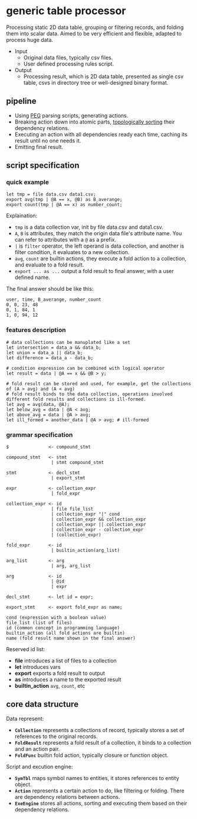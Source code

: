 # generic table processor

Processing static 2D data table, grouping or filtering records, and folding them into scalar data. Aimed to be very efficient and flexible, adapted to process huge data.

- Input
    - Original data files, typically csv files.
    - User defined processing rules script.
- Output
    - Processing result, which is 2D data table, presented as single csv table, csvs in directory tree or well-designed binary format.

## pipeline

- Using [PEG](https://en.wikipedia.org/wiki/Parsing_expression_grammar) parsing scripts, generating actions.
- Breaking action down into atomic parts, [topologically sorting](https://en.wikipedia.org/wiki/Topological_sorting) their dependency relations.
- Executing an action with all dependencies ready each time, caching its result until no one needs it.
- Emitting final result.

## script specification

### quick example

```
let tmp = file data.csv data1.csv;
export avg(tmp | @A == x, @B) as B_averange;
export count(tmp | @A == x) as number_count;
```

Explaination:

- `tmp` is a data collection var, init by file data.csv and data1.csv.
-  `A`, `B` is attributes, they match the origin data file's attribute name. You can refer to attributes with a `@` as a prefix.
-  `|` is `filter` operator, the left operand is data collection, and another is filter condition, it evaluates to a new collection.
-  `avg`, `count` are builtin actions, they execute a fold action to a collection, and evaluate to a fold result.
-  `export ... as ...` output a fold result to final answer, with a user defined name.

The final answer should be like this:

```
user, time, B_averange, number_count
0, 0, 23, 48
0, 1, 84, 1
1, 0, 94, 12
```

### features description

```
# data collections can be manuplated like a set
let intersection = data_a && data_b;
let union = data_a || data_b;
let difference = data_a - data_b;

# condition expression can be combined with logical operator
let result = data | @A == x && @B > y;

# fold result can be stored and used, for example, get the collections of (A > avg) and (A < avg)
# fold result binds to the data collection, operations involved different fold results and collections is ill-formed.
let avg = avg(data, @A);
let below_avg = data | @A < avg;
let above_avg = data | @A > avg;
let ill_formed = another_data | @A > avg; # ill-formed
```

### grammar specification

```
$               <- compound_stmt

compound_stmt   <- stmt
                 | stmt compound_stmt

stmt            <- decl_stmt
                 | export_stmt

expr            <- collection_expr
                 | fold_expr

collection_expr <- id
                 | file file_list
                 | collection_expr "|" cond
                 | collection_expr && collection_expr
                 | collection_expr || collection_expr
                 | collection_expr - collection_expr
                 | (collection_expr)

fold_expr       <- id
                 | builtin_action(arg_list)

arg_list        <- arg
                 | arg, arg_list

arg             <- id
                 | @id
                 | expr

decl_stmt       <- let id = expr;

export_stmt     <- export fold_expr as name;

cond (expression with a boolean value)
file_list (list of files)
id (common concept in programming language)
builtin_action (all fold actions are builtin)
name (fold result name shown in the final answer)
```

Reserved id list:

- **file** introduces a list of files to a collection
- **let** introduces vars
- **export** exports a fold result to output
- **as** introduces a name to the exported result
- **builtin_action** `avg`, `count`, etc

## core data structure

Data represent:

- **`Collection`** represents a collections of record, typically stores a set of references to the original records.
- **`FoldResult`** represents a fold result of a collection, it binds to a collection and an action pair.
- **`FoldFunc`** builtin fold action, typically closure or function object.

Script and excution engine:

- **`SymTbl`** maps symbol names to entities, it stores references to entity object.
- **`Action`** represents a certain action to do, like filtering or folding. There are dependency relations between actions.
- **`ExeEngine`** stores all actions, sorting and executing them based on their dependency relations.
